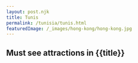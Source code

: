```yaml
---
layout: post.njk
title: Tunis
permalink: /tunisia/tunis.html
featuredImage: /_images/hong-kong/hong-kong.jpg
---
```

## Must see attractions in {{title}}
